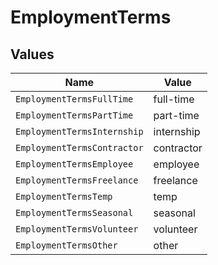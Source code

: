 # EmploymentTerms


## Values

| Name                        | Value                       |
| --------------------------- | --------------------------- |
| `EmploymentTermsFullTime`   | full-time                   |
| `EmploymentTermsPartTime`   | part-time                   |
| `EmploymentTermsInternship` | internship                  |
| `EmploymentTermsContractor` | contractor                  |
| `EmploymentTermsEmployee`   | employee                    |
| `EmploymentTermsFreelance`  | freelance                   |
| `EmploymentTermsTemp`       | temp                        |
| `EmploymentTermsSeasonal`   | seasonal                    |
| `EmploymentTermsVolunteer`  | volunteer                   |
| `EmploymentTermsOther`      | other                       |